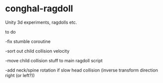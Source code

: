 conghal-ragdoll
===============

Unity 3d experiments, ragdolls etc.


to do

-fix stumble coroutine

-sort out child collision velocity

-move child collision stuff to main ragdoll script

-add neck/spine rotation if slow head collision (inverse transform direction right (or left?))
